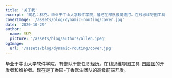 ```yaml
---
title: '关于我'
excerpt: '网名：林克。毕业于中山大学软件学院，曾经在部队摸爬滚打。在线思维导图工具-凹脑图的开发者和维护者'
coverImage: '/assets/blog/dynamic-routing/cover.jpg'
date: '2020-10-29'
author:
  name: 林克
  picture: '/assets/blog/authors/allen.jpeg'
ogImage:
  url: '/assets/blog/dynamic-routing/cover.jpg'
---
```


毕业于中山大学软件学院，有部队干部任职经历。在线思维导图工具-[凹脑图](https://aonaotu.com)的开发者和维护者。现在是丁香园-丁香医生团队的高级前端开发。